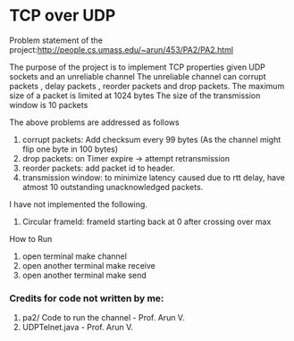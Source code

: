 # TCP over UDP


Problem statement of the project:http://people.cs.umass.edu/~arun/453/PA2/PA2.html


The purpose of the project is to implement TCP properties given UDP sockets and an unreliable channel
The unreliable channel can corrupt packets , delay packets , reorder packets and drop packets.
The maximum size of a packet is limited at 1024 bytes
The size of the transmission window is 10 packets


The above problems are addressed as follows
1. corrupt packets: Add checksum every 99 bytes (As the channel might flip one byte in 100 bytes)
2. drop packets: on Timer expire -> attempt retransmission
3. reorder packets: add packet id to header.
4. transmission window: to minimize latency caused due to rtt delay, have atmost 10 outstanding
unacknowledged packets.


I have not implemented the following.
1. Circular frameId: frameId starting back at 0 after crossing over max


How to Run
1. open terminal
   make channel
2. open another terminal
   make receive
3. open another terminal
   make send


### Credits for code not written by me:
1. pa2/
  Code to run the channel - Prof. Arun V.
2. UDPTelnet.java - Prof. Arun V.

